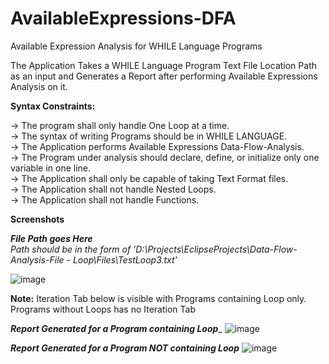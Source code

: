 # AvailableExpressions-DFA
Available Expression Analysis for WHILE Language Programs

The Application Takes a WHILE Language Program Text File Location Path as an input and Generates a Report after performing Available Expressions Analysis on it. 

**Syntax Constraints:** 

-> The program shall only handle One Loop at a time.<br/>
-> The syntax of writing Programs should be in WHILE LANGUAGE.<br/>
-> The Application performs Available Expressions Data-Flow-Analysis.<br/>
-> The Program under analysis should declare, define, or initialize only one variable in one line.<br/>
-> The Application shall only be capable of taking Text Format files.<br/>
-> The Application shall not handle Nested Loops.<br/>
-> The Application shall not handle Functions.<br/>

**Screenshots**

_**File Path goes Here**_<br/>
_Path should be in the form of 'D:\Projects\EclipseProjects\Data-Flow-Analysis-File - Loop\Files\TestLoop3.txt'_

![image](https://user-images.githubusercontent.com/67681138/172080273-17a05d11-1e58-4fcf-836b-58f1eb13da39.png)

**Note:** Iteration Tab below is visible with Programs containing Loop only. Programs without Loops has no Iteration Tab

_**Report Generated for a Program containing Loop**__
![image](https://user-images.githubusercontent.com/67681138/172080430-edc67fda-9974-47e5-8ced-5963d16813cc.png)

**_Report Generated for a Program NOT containing Loop_**
![image](https://user-images.githubusercontent.com/67681138/172080827-c680a592-5800-4304-b268-3fdb20ddfdc4.png)

